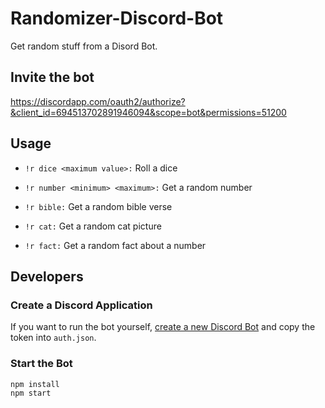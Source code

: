 # Randomizer-Discord-Bot

Get random stuff from a Disord Bot.

## Invite the bot

https://discordapp.com/oauth2/authorize?&client_id=694513702891946094&scope=bot&permissions=51200

## Usage

- `!r dice <maximum value>:` Roll a dice

- `!r number <minimum> <maximum>:` Get a random number

- `!r bible:` Get a random bible verse

- `!r cat:` Get a random cat picture

- `!r fact:` Get a random fact about a number

## Developers

### Create a Discord Application

If you want to run the bot yourself, [create a new Discord Bot](https://discordapp.com/developers/docs/intro#bots-and-apps) and copy the token into  `auth.json`.

### Start the Bot

```shell
npm install
npm start
```